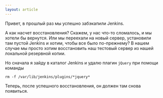 ```yaml
---
layout: article
---
```

Привет, в прошлый раз мы успешно забэкапили Jenkins.

А как насчет восстановления? Скажем, у нас что-то сломалось, и мы хотели бы вернутся. Или мы переехали на новый сервер, установили там пустой Jenkins и хотим, чтобы все было по-прежнему? В нашем случае мы просто хотим восстановить наш тестовый сервер из нашей локальной резервной копии. 

Но сначала я зайду в каталог Jenkins и удалю плагин `jQuery` при помощи команды 
```
rm -f /var/lib/jenkins/plugins/*jquery*
```
Теперь, после успешного восстановления, он должен там снова появиться.
